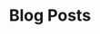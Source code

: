 ---
title: Blog Posts
summary: Contents about Computer Science, Data Structures Algorithms, Networking, Artificial Intelligence and Coding Interview Preparation. <br> <small><i>All contents on this site are my own personal opinions/ideas and do not reflect the opinions of my institutions/organizations.</i></small>
description: Contents about Computer Science, Data Structures Algorithms, Networking, Artificial Intelligence and Coding Interview Preparation. <br> <small><i>All contents on this site are my own personal opinions/ideas and do not reflect the opinions of my institutions/organizations.</i></small>
---